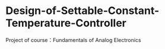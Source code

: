 # Design-of-Settable-Constant-Temperature-Controller
Project of course：Fundamentals of Analog Electronics
